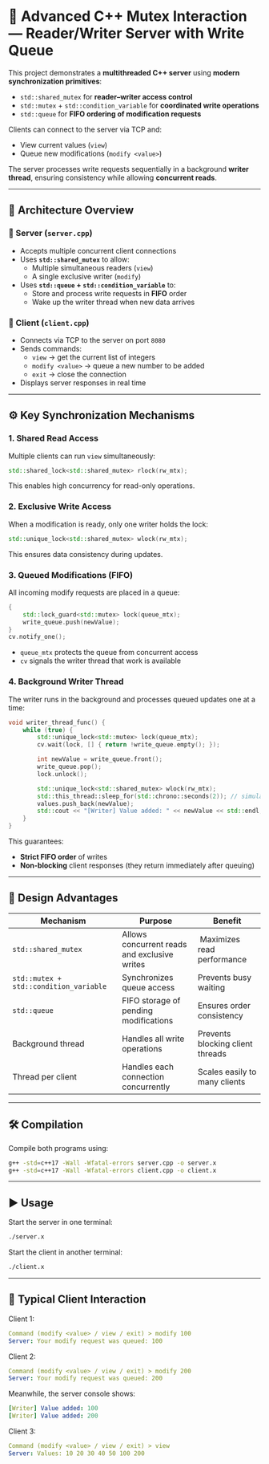 # 🧵 Advanced C++ Mutex Interaction — Reader/Writer Server with Write Queue

This project demonstrates a **multithreaded C++ server** using **modern synchronization primitives**:
- `std::shared_mutex` for **reader–writer access control**
- `std::mutex` + `std::condition_variable` for **coordinated write operations**
- `std::queue` for **FIFO ordering of modification requests**

Clients can connect to the server via TCP and:
- View current values (`view`)
- Queue new modifications (`modify <value>`)

The server processes write requests sequentially in a background **writer thread**, ensuring consistency while allowing **concurrent reads**.

---

## 🧩 Architecture Overview

### 🔹 Server (`server.cpp`)
- Accepts multiple concurrent client connections  
- Uses **`std::shared_mutex`** to allow:
  - Multiple simultaneous readers (`view`)
  - A single exclusive writer (`modify`)
- Uses **`std::queue` + `std::condition_variable`** to:
  - Store and process write requests in **FIFO** order
  - Wake up the writer thread when new data arrives

### 🔹 Client (`client.cpp`)
- Connects via TCP to the server on port `8080`
- Sends commands:
  - `view` → get the current list of integers
  - `modify <value>` → queue a new number to be added
  - `exit` → close the connection
- Displays server responses in real time

---

## ⚙️ Key Synchronization Mechanisms

### 1. **Shared Read Access**
Multiple clients can run `view` simultaneously:
```cpp
std::shared_lock<std::shared_mutex> rlock(rw_mtx);
```
This enables high concurrency for read-only operations.

### 2. Exclusive Write Access
When a modification is ready, only one writer holds the lock:
```cpp
std::unique_lock<std::shared_mutex> wlock(rw_mtx);
```
This ensures data consistency during updates.

### 3. Queued Modifications (FIFO)
All incoming modify requests are placed in a queue:
```cpp
{
    std::lock_guard<std::mutex> lock(queue_mtx);
    write_queue.push(newValue);
}
cv.notify_one();
```
- `queue_mtx` protects the queue from concurrent access
- `cv` signals the writer thread that work is available

### 4. Background Writer Thread
The writer runs in the background and processes queued updates one at a time:
```cpp
void writer_thread_func() {
    while (true) {
        std::unique_lock<std::mutex> lock(queue_mtx);
        cv.wait(lock, [] { return !write_queue.empty(); });

        int newValue = write_queue.front();
        write_queue.pop();
        lock.unlock();

        std::unique_lock<std::shared_mutex> wlock(rw_mtx);
        std::this_thread::sleep_for(std::chrono::seconds(2)); // simulate work
        values.push_back(newValue);
        std::cout << "[Writer] Value added: " << newValue << std::endl;
    }
}
```
This guarantees:
- **Strict FIFO order** of writes
- **Non-blocking** client responses (they return immediately after queuing)

---

## 🧠 Design Advantages
| Mechanism	| Purpose | Benefit |
|------------|-----------|-----------|
| `std::shared_mutex` | Allows concurrent reads and exclusive writes | Maximizes read performance |
| `std::mutex + std::condition_variable` |Synchronizes queue access | Prevents busy waiting |
| `std::queue` | FIFO storage of pending modifications | Ensures order consistency |
| Background thread	| Handles all write operations | Prevents blocking client threads |
| Thread per client | Handles each connection concurrently | Scales easily to many clients |

---

## 🛠️ Compilation

Compile both programs using:
```bash
g++ -std=c++17 -Wall -Wfatal-errors server.cpp -o server.x
g++ -std=c++17 -Wall -Wfatal-errors client.cpp -o client.x
```

---

## ▶️ Usage

Start the server in one terminal:
```bash
./server.x
```
Start the client in another terminal:
```bash
./client.x
```

---

## 🔄 Typical Client Interaction
Client 1:
```yaml
Command (modify <value> / view / exit) > modify 100
Server: Your modify request was queued: 100
```
Client 2:
```yaml
Command (modify <value> / view / exit) > modify 200
Server: Your modify request was queued: 200
```
Meanwhile, the server console shows:
```yaml
[Writer] Value added: 100
[Writer] Value added: 200
```
Client 3:
```yaml
Command (modify <value> / view / exit) > view
Server: Values: 10 20 30 40 50 100 200
```
